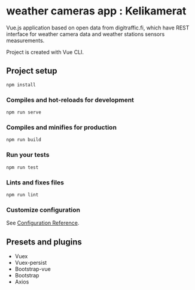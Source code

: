 # weather cameras app : Kelikamerat

Vue.js application based on open data from digitraffic.fi, which have REST interface for weather camera data and weather stations sensors measurements.

Project is created with Vue CLI.

## Project setup

```
npm install
```

### Compiles and hot-reloads for development

```
npm run serve
```

### Compiles and minifies for production

```
npm run build
```

### Run your tests

```
npm run test
```

### Lints and fixes files

```
npm run lint
```

### Customize configuration

See [Configuration Reference](https://cli.vuejs.org/config/).

## Presets and plugins

- Vuex
- Vuex-persist
- Bootstrap-vue
- Bootstrap
- Axios
